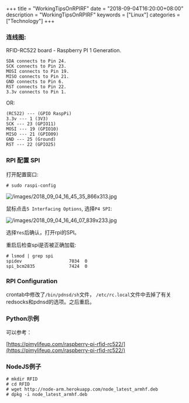 +++
title = "WorkingTipsOnRPIRF"
date = "2018-09-04T16:20:00+08:00"
description = "WorkingTipsOnRPIRF"
keywords = ["Linux"]
categories = ["Technology"]
+++
### 连线图:    
RFID-RC522 board - Raspberry PI 1 Generation.   

```
SDA connects to Pin 24.
SCK connects to Pin 23.
MOSI connects to Pin 19.
MISO connects to Pin 21.
GND connects to Pin 6.
RST connects to Pin 22.
3.3v connects to Pin 1.
```
OR:    

```
(RC522) --- (GPIO RaspPi)
3.3v --- 1 (3V3)
SCK --- 23 (GPIO11)
MOSI --- 19 (GPIO10)
MISO --- 21 (GPIO09)
GND --- 25 (Ground)
RST --- 22 (GPIO25)
```
### RPI 配置 SPI
打开配置窗口:    

```
# sudo raspi-config
```
![/images/2018_09_04_16_45_35_866x313.jpg](/images/2018_09_04_16_45_35_866x313.jpg)

鼠标点击`5 Interfacing Options`, 选择`P4 SPI`:      

![/images/2018_09_04_16_46_07_839x233.jpg](/images/2018_09_04_16_46_07_839x233.jpg)

选择`Yes`后确认，打开rpi的SPI。    

重启后检查spi是否被正确加载:    

```
# lsmod | grep spi
spidev                  7034  0
spi_bcm2835             7424  0
```
### RPI Configuration
crontab中修改了`/bin/pdnsd/sh`文件，
`/etc/rc.local`文件中去掉了有关redsocks和pdnsd的选项。之后重启。     
### Python示例
可以参考：    

[https://pimylifeup.com/raspberry-pi-rfid-rc522/](https://pimylifeup.com/raspberry-pi-rfid-rc522/)    

### NodeJS例子

```
# mkdir RFID
# cd RFID
# wget http://node-arm.herokuapp.com/node_latest_armhf.deb
# dpkg -i node_latest_armhf.deb
```

